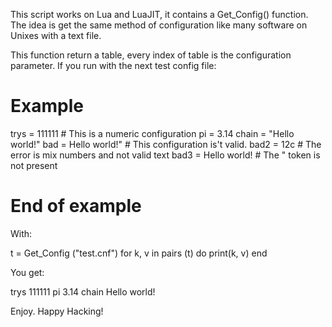 This script works on Lua and LuaJIT, it contains a Get_Config() function. The idea is get the same method of configuration like many software on Unixes with a text file.

 This function return a table, every index of table is the configuration parameter. If you run with the next test config file:

 # Example 
 trys        =  111111    # This is a numeric configuration
 pi          =  3.14 
 chain       =  "Hello world!"
 bad = Hello world!"     # This configuration is't valid. 
 bad2 = 12c              # The error is mix numbers and not valid text
 bad3 = Hello world!     # The " token is not present
 # End of example

With:

t = Get_Config ("test.cnf")
for k, v in pairs (t) do print(k, v) end

You get:

trys    111111
pi      3.14
chain   Hello world!

Enjoy.
Happy Hacking!
